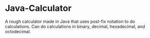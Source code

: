 # Java-Calculator
A rough calculator made in Java that uses post-fix notation to do calculations. Can do calculations in binary, decimal, hexadecimal, and octodecimal.
